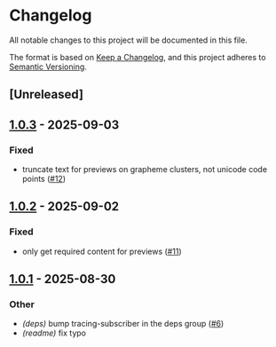 # Changelog

All notable changes to this project will be documented in this file.

The format is based on [Keep a Changelog](https://keepachangelog.com/en/1.0.0/),
and this project adheres to [Semantic Versioning](https://semver.org/spec/v2.0.0.html).

## [Unreleased]

## [1.0.3](https://github.com/Rolv-Apneseth/clipvault/compare/v1.0.2...v1.0.3) - 2025-09-03

### Fixed

- truncate text for previews on grapheme clusters, not unicode code points ([#12](https://github.com/Rolv-Apneseth/clipvault/pull/12))

## [1.0.2](https://github.com/Rolv-Apneseth/clipvault/compare/v1.0.1...v1.0.2) - 2025-09-02

### Fixed

- only get required content for previews ([#11](https://github.com/Rolv-Apneseth/clipvault/pull/11))

## [1.0.1](https://github.com/Rolv-Apneseth/clipvault/compare/v1.0.0...v1.0.1) - 2025-08-30

### Other

- *(deps)* bump tracing-subscriber in the deps group ([#6](https://github.com/Rolv-Apneseth/clipvault/pull/6))
- *(readme)* fix typo
